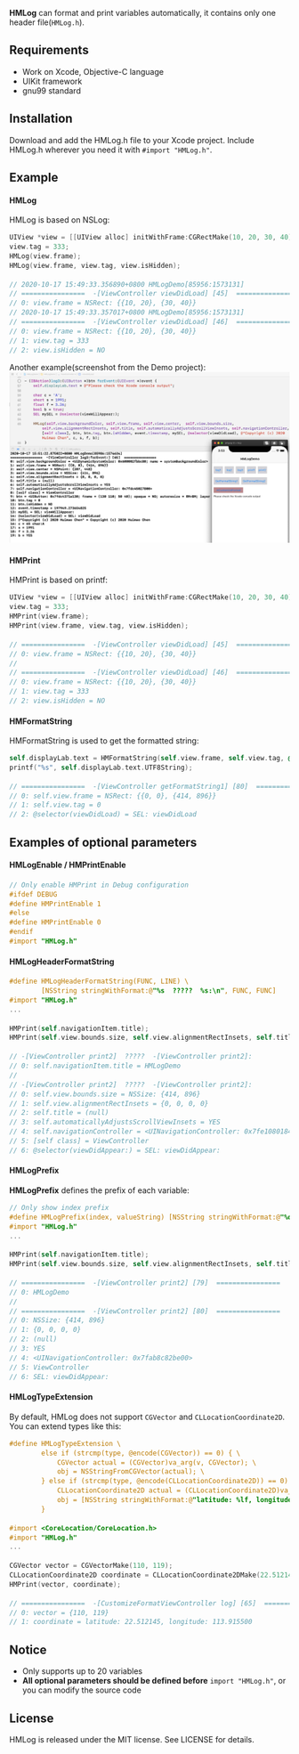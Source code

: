 **HMLog** can format and print variables automatically, it contains only one header file(`HMLog.h`).

## Requirements

- Work on Xcode, Objective-C language
- UIKit framework
- gnu99 standard

## Installation
Download and add the HMLog.h file to your Xcode project. Include HMLog.h wherever you need it with `#import "HMLog.h"`.

## Example

#### HMLog

HMLog is based on NSLog:

```objective-c
UIView *view = [[UIView alloc] initWithFrame:CGRectMake(10, 20, 30, 40)];
view.tag = 333;
HMLog(view.frame);
HMLog(view.frame, view.tag, view.isHidden);

// 2020-10-17 15:49:33.356890+0800 HMLogDemo[85956:1573131] 
// ================  -[ViewController viewDidLoad] [45]  ================
// 0: view.frame = NSRect: {{10, 20}, {30, 40}}
// 2020-10-17 15:49:33.357017+0800 HMLogDemo[85956:1573131] 
// ================  -[ViewController viewDidLoad] [46]  ================
// 0: view.frame = NSRect: {{10, 20}, {30, 40}}
// 1: view.tag = 333
// 2: view.isHidden = NO
```
Another example(screenshot from the Demo project):
![example](./img/example1.jpg)

#### HMPrint
HMPrint is based on printf:

```objective-c
UIView *view = [[UIView alloc] initWithFrame:CGRectMake(10, 20, 30, 40)];
view.tag = 333;
HMPrint(view.frame);
HMPrint(view.frame, view.tag, view.isHidden);

// ================  -[ViewController viewDidLoad] [45]  ================
// 0: view.frame = NSRect: {{10, 20}, {30, 40}}
// 
// ================  -[ViewController viewDidLoad] [46]  ================
// 0: view.frame = NSRect: {{10, 20}, {30, 40}}
// 1: view.tag = 333
// 2: view.isHidden = NO
```

#### HMFormatString
HMFormatString is used to get the formatted string:

```objective-c
self.displayLab.text = HMFormatString(self.view.frame, self.view.tag, @selector(viewDidLoad));
printf("%s", self.displayLab.text.UTF8String);

// ================  -[ViewController getFormatString1] [80]  ================
// 0: self.view.frame = NSRect: {{0, 0}, {414, 896}}
// 1: self.view.tag = 0
// 2: @selector(viewDidLoad) = SEL: viewDidLoad
```

## Examples of optional parameters

#### HMLogEnable / HMPrintEnable

```objective-c
// Only enable HMPrint in Debug configuration
#ifdef DEBUG
#define HMPrintEnable 1
#else
#define HMPrintEnable 0
#endif
#import "HMLog.h"
```

#### HMLogHeaderFormatString

```objective-c
#define HMLogHeaderFormatString(FUNC, LINE) \
        [NSString stringWithFormat:@"%s  ?????  %s:\n", FUNC, FUNC]
#import "HMLog.h"
...

HMPrint(self.navigationItem.title);
HMPrint(self.view.bounds.size, self.view.alignmentRectInsets, self.title, self.automaticallyAdjustsScrollViewInsets, self.navigationController, [self class], @selector(viewDidAppear:));

// -[ViewController print2]  ?????  -[ViewController print2]:
// 0: self.navigationItem.title = HMLogDemo
// 
// -[ViewController print2]  ?????  -[ViewController print2]:
// 0: self.view.bounds.size = NSSize: {414, 896}
// 1: self.view.alignmentRectInsets = {0, 0, 0, 0}
// 2: self.title = (null)
// 3: self.automaticallyAdjustsScrollViewInsets = YES
// 4: self.navigationController = <UINavigationController: 0x7fe108018400>
// 5: [self class] = ViewController
// 6: @selector(viewDidAppear:) = SEL: viewDidAppear:
```

#### HMLogPrefix

**HMLogPrefix** defines the prefix of each variable:

```objective-c
// Only show index prefix
#define HMLogPrefix(index, valueString) [NSString stringWithFormat:@"%d: ", index]
#import "HMLog.h"
...

HMPrint(self.navigationItem.title);
HMPrint(self.view.bounds.size, self.view.alignmentRectInsets, self.title, self.automaticallyAdjustsScrollViewInsets, self.navigationController, [self class], @selector(viewDidAppear:));

// ================  -[ViewController print2] [79]  ================
// 0: HMLogDemo
// 
// ================  -[ViewController print2] [80]  ================
// 0: NSSize: {414, 896}
// 1: {0, 0, 0, 0}
// 2: (null)
// 3: YES
// 4: <UINavigationController: 0x7fab8c82be00>
// 5: ViewController
// 6: SEL: viewDidAppear:
```

#### HMLogTypeExtension
By default, HMLog does not support `CGVector` and `CLLocationCoordinate2D`. You can extend types like this:

```objective-c
#define HMLogTypeExtension \
        else if (strcmp(type, @encode(CGVector)) == 0) { \
            CGVector actual = (CGVector)va_arg(v, CGVector); \
            obj = NSStringFromCGVector(actual); \
        } else if (strcmp(type, @encode(CLLocationCoordinate2D)) == 0) { \
            CLLocationCoordinate2D actual = (CLLocationCoordinate2D)va_arg(v, CLLocationCoordinate2D); \
            obj = [NSString stringWithFormat:@"latitude: %lf, longitude: %lf", actual.latitude, actual.longitude]; \
        }

#import <CoreLocation/CoreLocation.h>
#import "HMLog.h"
...

CGVector vector = CGVectorMake(110, 119);
CLLocationCoordinate2D coordinate = CLLocationCoordinate2DMake(22.512145, 113.9155);
HMPrint(vector, coordinate);

// ================  -[CustomizeFormatViewController log] [65]  ================
// 0: vector = {110, 119}
// 1: coordinate = latitude: 22.512145, longitude: 113.915500
```

## Notice

- Only supports up to 20 variables
- **All optional parameters should be defined before** `import "HMLog.h"`, or you can modify the source code

## License

HMLog is released under the MIT license. See LICENSE for details.